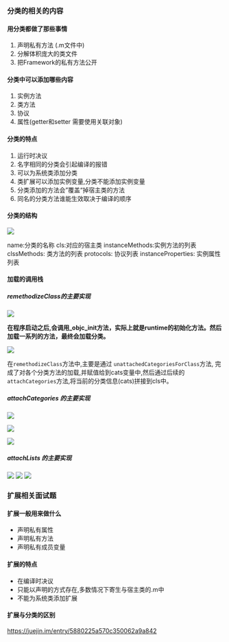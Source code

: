 ### 分类的相关的内容
#### 用分类都做了那些事情
1. 声明私有方法 (.m文件中)
2. 分解体积庞大的类文件
3. 把Framework的私有方法公开

#### 分类中可以添加哪些内容
1. 实例方法
2. 类方法
3. 协议
4. 属性(getter和setter 需要使用关联对象)

#### 分类的特点
1. 运行时决议
2. 名字相同的分类会引起编译的报错
3. 可以为系统类添加分类
4. 类扩展可以添加实例变量,分类不能添加实例变量
5. 分类添加的方法会”覆盖“掉宿主类的方法
6. 同名的分类方法谁能生效取决于编译的顺序

#### 分类的结构
![](./img/Snip20190228_31.png)

name:分类的名称
cls:对应的宿主类
instanceMethods:实例方法的列表
clssMethods: 类方法的列表
protocols: 协议列表
instanceProperties: 实例属性列表

#### 加载的调用栈
##### remethodizeClass的主要实现
![](./img/Snip20190228_32.png)

**在程序启动之后,会调用_objc_init方法，实际上就是runtime的初始化方法。然后加载一系列的方法，最终会加载分类。**

![](./img/Snip20190301_34.png)

在`remethodizeClass`方法中,主要是通过 `unattachedCategoriesForClass`方法, 完成了对各个分类方法的加载,并赋值给到cats变量中,然后通过后续的 `attachCategories`方法,将当前的分类信息(cats)拼接到cls中。

##### attachCategories 的主要实现

![](./img/Snip20190301_36.png)

![](./img/Snip20190301_37.png)

![](./img/Snip20190301_38.png)


##### attachLists 的主要实现

![](./img/Snip20190301_39.png)
![](./img/Snip20190301_40.png)
![](./img/Snip20190301_41.png)




### 扩展相关面试题
#### 扩展一般用来做什么
* 声明私有属性
* 声明私有方法
* 声明私有成员变量

#### 扩展的特点
* 在编译时决议
* 只能以声明的方式存在,多数情况下寄生与宿主类的.m中
* 不能为系统类添加扩展


#### 扩展与分类的区别
https://juejin.im/entry/5880225a570c350062a9a842